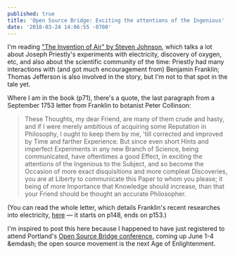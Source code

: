 ```yaml
---
published: true
title: 'Open Source Bridge: Exciting the attentions of the Ingenious'
date: '2010-03-24 14:06:55 -0700'
---
```

I'm reading <a href="http://www.amazon.com/gp/product/1594484015?ie=UTF8&tag=festivalfcom-20&linkCode=as2&camp=1789&creative=9325&creativeASIN=1594484015">"The
Invention of Air" by Steven Johnson</a>, which talks a lot about Joseph Priestly's
experiments with electricity, discovery of oxygen, etc, and also about the
scientific community of the time: Priestly had many interactions with (and got
much encouragement from) Benjamin Franklin; Thomas Jefferson is also involved
in the story, but I'm not to that spot in the tale yet.<!--more-->

Where I am in the book (p71), there's a quote, the last paragraph from a
September 1753 letter from Franklin to botanist Peter Collinson:

> These Thoughts, my dear Friend, are many of them crude and hasty, and if I
> were merely ambitious of acquiring some Reputation in Philosophy, I ought
> to keep them by me, 'till corrected and improved by Time and farther
> Experience. But since even short Hints and imperfect Experiments in any
> new Branch of Science, being communicated, have oftentimes a good Effect,
> in exciting the attentions of the Ingenious to the Subject, and so become
> the Occasion of more exact disquisitions and more compleat Discoveries, you
> are at Liberty to communicate this Paper to whom you please; it being of
> more Importance that Knowledge should increase, than that your Friend should
> be thought an accurate Philosopher.

(You can read the whole letter, which details Franklin's recent researches
into electricity, <a href="http://books.google.com/books?id=haAQAAAAYAAJ&lpg=PR8&ots=7KRsnEOo-9&dq=ben%20franklin%20peter%20collinson%201753&pg=PA148#v=onepage&q=&f=false">here</a>
&mdash; it starts on p148, ends on p153.)

I'm inspired to post this here because I happened to have just registered to
attend Portland's <a href="http://opensourcebridge.org/" target="_blank">Open Source Bridge conference</a>,
coming up June 1-4 &emdash; the open source movement is the next Age of Enlightenment.
